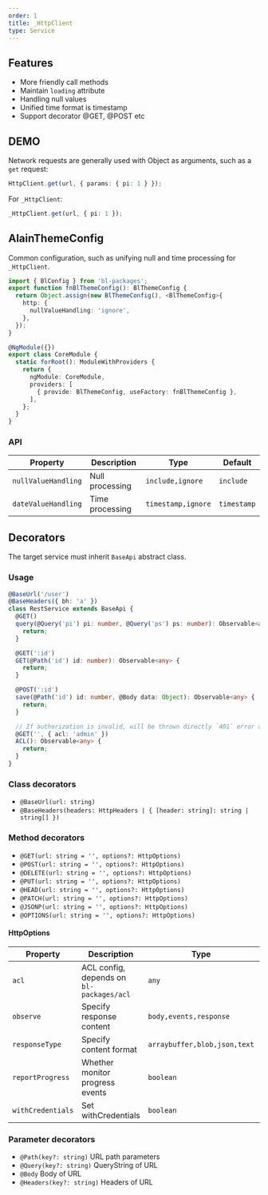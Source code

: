 ```yaml
---
order: 1
title: _HttpClient
type: Service
---
```


## Features

- More friendly call methods
- Maintain `loading` attribute
- Handling null values
- Unified time format is timestamp
- Support decorator @GET, @POST etc

## DEMO

Network requests are generally used with Object as arguments, such as a `get` request:

```ts
HttpClient.get(url, { params: { pi: 1 } });
```

For `_HttpClient`:

```ts
_HttpClient.get(url, { pi: 1 });
```

## AlainThemeConfig

Common configuration, such as unifying null and time processing for `_HttpClient`.

```ts
import { BlConfig } from 'bl-packages';
export function fnBlThemeConfig(): BlThemeConfig {
  return Object.assign(new BlThemeConfig(), <BlThemeConfig>{
    http: {
      nullValueHandling: 'ignore',
    },
  });
}

@NgModule({})
export class CoreModule {
  static forRoot(): ModuleWithProviders {
    return {
      ngModule: CoreModule,
      providers: [
        { provide: BlThemeConfig, useFactory: fnBlThemeConfig },
      ],
    };
  }
}
```

### API

| Property            | Description     | Type               | Default     |
| ------------------- | --------------- | ------------------ | ----------- |
| `nullValueHandling` | Null processing | `include,ignore`   | `include`   |
| `dateValueHandling` | Time processing | `timestamp,ignore` | `timestamp` |

## Decorators

The target service must inherit `BaseApi` abstract class.

### Usage

```ts
@BaseUrl('/user')
@BaseHeaders({ bh: 'a' })
class RestService extends BaseApi {
  @GET()
  query(@Query('pi') pi: number, @Query('ps') ps: number): Observable<any> {
    return;
  }

  @GET(':id')
  GET(@Path('id') id: number): Observable<any> {
    return;
  }

  @POST(':id')
  save(@Path('id') id: number, @Body data: Object): Observable<any> {
    return;
  }

  // If authorization is invalid, will be thrown directly `401` error and will not be sent.
  @GET('', { acl: 'admin' })
  ACL(): Observable<any> {
    return;
  }
}
```

### Class decorators

- `@BaseUrl(url: string)`
- `@BaseHeaders(headers: HttpHeaders | { [header: string]: string | string[] })`

### Method decorators

- `@GET(url: string = '', options?: HttpOptions)`
- `@POST(url: string = '', options?: HttpOptions)`
- `@DELETE(url: string = '', options?: HttpOptions)`
- `@PUT(url: string = '', options?: HttpOptions)`
- `@HEAD(url: string = '', options?: HttpOptions)`
- `@PATCH(url: string = '', options?: HttpOptions)`
- `@JSONP(url: string = '', options?: HttpOptions)`
- `@OPTIONS(url: string = '', options?: HttpOptions)`

#### HttpOptions

| Property          | Description                              | Type                         | Default |
| ----------------- | ---------------------------------------- | ---------------------------- | ------- |
| `acl`             | ACL config, depends on `bl-packages/acl` | `any`                        | -       |
| `observe`         | Specify response content                 | `body,events,response`       | -       |
| `responseType`    | Specify content format                   | `arraybuffer,blob,json,text` | -       |
| `reportProgress`  | Whether monitor progress events          | `boolean`                    | -       |
| `withCredentials` | Set withCredentials                      | `boolean`                    | -       |

### Parameter decorators

- `@Path(key?: string)` URL path parameters
- `@Query(key?: string)` QueryString of URL
- `@Body` Body of URL
- `@Headers(key?: string)` Headers of URL
